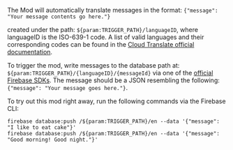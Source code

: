 The Mod will automatically translate messages in the format:
`{"message": "Your message contents go here."}`

created under the path: `${param:TRIGGER_PATH}/languageID`, where languageID is the ISO-639-1 code.
A list of valid languages and their corresponding codes can be found in the
[Cloud Translate official documentation](https://cloud.google.com/translate/docs/languages).

To trigger the mod, write messages to the database path at:
`${param:TRIGGER_PATH}/{languageID}/{messageId}` via one of the [official Firebase SDKs](https://firebase.google.com/docs/database/). The message should be a JSON
resembling the following: `{"message": "Your message goes here."}`.

To try out this mod right away, run the following commands via the Firebase CLI:

```
firebase database:push /${param:TRIGGER_PATH}/en --data '{"message": "I like to eat cake"}'
firebase database:push /${param:TRIGGER_PATH}/en --data '{"message": "Good morning! Good night."}'
```
